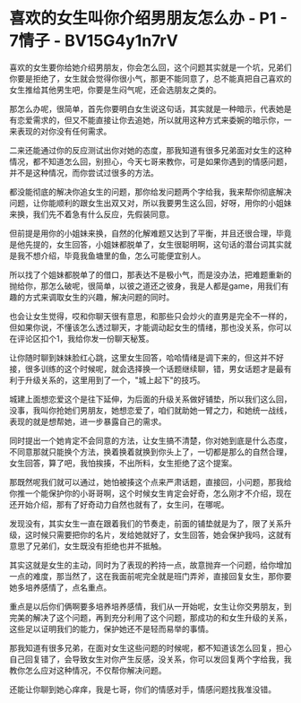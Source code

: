 # 喜欢的女生叫你介绍男朋友怎么办 - P1 - 7情子 - BV15G4y1n7rV

喜欢的女生要你给她介绍男朋友，你会怎么回，这个问题其实就是一个坑，兄弟们你要是拒绝了，女生就会觉得你很小气，那更不能同意了，总不能真把自己喜欢的女生推给其他男生吧，你要是生闷气呢，还会选朋友之类的。

那怎么办呢，很简单，首先你要明白女生说这句话，其实就是一种暗示，代表她是有恋爱需求的，但又不能直接让你去追她，所以就用这种方式来委婉的暗示你，一来表现的对你没有任何需求。

二来还能通过你的反应测试出你对她的态度，那我知道有很多兄弟面对女生的这种情况，都不知道怎么回，别担心，今天七哥来教你，可是如果你遇到的情感问题，并不是这种情况，而你尝试过很多的方法。

都没能彻底的解决你追女生的问题，那你给发问题两个字给我，我来帮你彻底解决问题，让你能顺利的跟女生出双又对，所以我要男生这么回，好呀，用你的小姐妹来换，我们先不着急有什么反应，先假装同意。

但前提是用你的小姐妹来换，自然的化解难题又达到了平衡，并且还很合理，毕竟是他先提的，女生回答，小姐妹都脱单了，女生很聪明啊，这句话的潜台词其实就是我不想介绍，毕竟我鱼塘里的鱼，怎么可能便宜别人。

所以找了个姐妹都脱单了的借口，那表达不是极小气，而是没办法，把难题重新的抛给你，那怎么破呢，很简单，以彼之道还之彼身，我是人都是game，用我们有趣的方式来调取女生的兴趣，解决问题的同时。

也会让女生觉得，哎和你聊天很有意思，和那些只会炒火的直男是完全不一样的，但如果你说，不懂该怎么透过聊天，才能调动起女生的情绪，那也没关系，你可以在评论区扣个1，我给你发一份聊天秘笈。

让你随时聊到妹妹脸红心跳，这里女生回答，哈哈情绪是调下来的，但这并不好接，很多训练的这个时候呢，就会选择换一个话题继续聊，错，男女话题才是最有利于升级关系的，这里用到了一个，"城上起下"的技巧。

城建上面想恋爱这个是往下延伸，为后面的升级关系做好铺垫，所以我们这么回，没事，我叫你抢她们男朋友，她想恋爱了，咱们就助她一臂之力，和她统一战线，表现的就是想帮她，进一步暴露自己的需求。

同时提出一个她肯定不会同意的方法，让女生搞不清楚，你对她到底是什么态度，不同意那就只能换个方法，换着换着就换到你头上了，一切都是那么的自然合理，女生回答，算了吧，我怕挨揍，不出所料，女生拒绝了这个提案。

那既然呢我们就可以通过，她怕被揍这个点来严肃话题，直接回，小问题，那我给你推一个能保护你的小哥哥啊，这个时候女生肯定会好奇，怎么刚才不介绍，现在还开始介绍，那有了好奇动力自然也就有了，女生问，在哪呢。

发现没有，其实女生一直在跟着我们的节奏走，前面的铺垫就是为了，限了关系升级，这时候只需要把你的名片，发给她就好了，女生回答，她会保护我吗，这就有意思了兄弟们，女生既没有拒绝也并不抵触。

其实这就是女生的主动，同时为了表现的矜持一点，故意抛弃一个问题，给你增加一点的难度，那当然了，这在我面前呢完全就是班门弄斧，直接回复女生，那你要她多培养感情了，点名重点。

重点是以后你们俩啊要多培养培养感情，我们从一开始呢，女生让你交男朋友，到完美的解决了这个问题，再到充分利用了这个问题，那成功的和女生升级的关系，这些足以证明我们的能力，保护她还不是轻而易举的事情。

那我知道有很多兄弟，在面对女生这些问题的时候呢，都不知道该怎么回复，担心自己回复错了，会导致女生对你产生反感，没关系，你可以发回复两个字给我，我教你怎么应对这种情况，不仅帮你解决问题。

还能让你聊到她心痒痒，我是七哥，你们的情感对手，情感问题找我准没错。